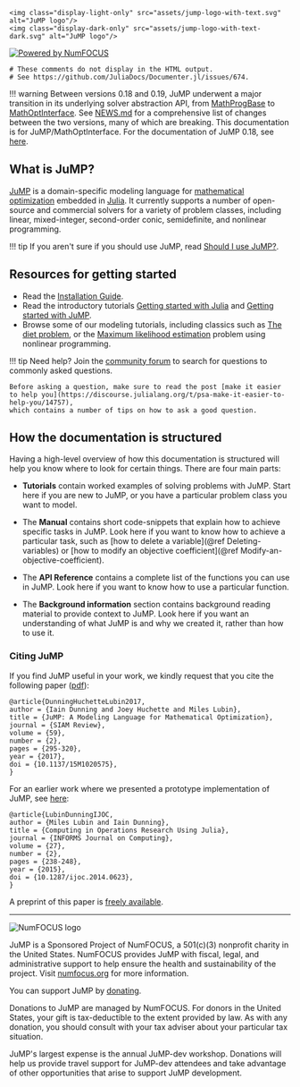 ```@raw html
<img class="display-light-only" src="assets/jump-logo-with-text.svg" alt="JuMP logo"/>
<img class="display-dark-only" src="assets/jump-logo-with-text-dark.svg" alt="JuMP logo"/>
```

[![Powered by NumFOCUS](https://img.shields.io/badge/powered%20by-NumFOCUS-orange.svg?style=flat&colorA=E1523D&colorB=007D8A)](https://numfocus.org)

```@meta
# These comments do not display in the HTML output.
# See https://github.com/JuliaDocs/Documenter.jl/issues/674.
```

!!! warning
    Between versions 0.18 and 0.19, JuMP underwent a major transition in its
    underlying solver abstraction API, from
    [MathProgBase](https://github.com/JuliaOpt/MathProgBase.jl) to
    [MathOptInterface](https://github.com/jump-dev/MathOptInterface.jl).
    See [NEWS.md](https://github.com/jump-dev/JuMP.jl/blob/master/NEWS.md) for
    a comprehensive list of changes between the two versions, many of which
    are breaking. This documentation is for JuMP/MathOptInterface.
    For the documentation of JuMP 0.18, see
    [here](https://jump.dev/JuMP.jl/0.18/).

## What is JuMP?

[JuMP](https://github.com/jump-dev/JuMP.jl) is a domain-specific modeling
language for [mathematical optimization](https://en.wikipedia.org/wiki/Mathematical_optimization)
embedded in [Julia](https://julialang.org/). It currently supports a number of
open-source and commercial solvers for a variety of problem classes, including
linear, mixed-integer, second-order conic, semidefinite, and nonlinear
programming.

!!! tip
    If you aren't sure if you should use JuMP, read [Should I use JuMP?](@ref).

## Resources for getting started

* Read the [Installation Guide](@ref).
* Read the introductory tutorials [Getting started with Julia](@ref) and
  [Getting started with JuMP](@ref).
* Browse some of our modeling tutorials, including classics such as
  [The diet problem](@ref), or the [Maximum likelihood estimation](@ref) problem
  using nonlinear programming.

!!! tip
    Need help? Join the [community forum](https://discourse.julialang.org/c/domain/opt/13)
    to search for questions to commonly asked questions.

    Before asking a question, make sure to read the post [make it easier to help you](https://discourse.julialang.org/t/psa-make-it-easier-to-help-you/14757),
    which contains a number of tips on how to ask a good question.

## How the documentation is structured

Having a high-level overview of how this documentation is structured will help
you know where to look for certain things. There are four main parts:

* **Tutorials** contain worked examples of solving problems with JuMP. Start
  here if you are new to JuMP, or you have a particular problem class you want
  to model.

* The **Manual** contains short code-snippets that explain how to achieve
  specific tasks in JuMP. Look here if you want to know how to achieve a
  particular task, such as [how to delete a variable](@ref Deleting-variables)
  or [how to modify an objective coefficient](@ref Modify-an-objective-coefficient).

* The **API Reference** contains a complete list of the functions you can use in
  JuMP. Look here if you want to know how to use a particular function.

* The **Background information** section contains background reading material to
  provide context to JuMP. Look here if you want an understanding of what JuMP
  is and why we created it, rather than how to use it.

### Citing JuMP

If you find JuMP useful in your work, we kindly request that you cite the
following paper ([pdf](https://mlubin.github.io/pdf/jump-sirev.pdf)):

``` sourceCode
@article{DunningHuchetteLubin2017,
author = {Iain Dunning and Joey Huchette and Miles Lubin},
title = {JuMP: A Modeling Language for Mathematical Optimization},
journal = {SIAM Review},
volume = {59},
number = {2},
pages = {295-320},
year = {2017},
doi = {10.1137/15M1020575},
}
```

For an earlier work where we presented a prototype implementation of JuMP, see
[here](https://dx.doi.org/10.1287/ijoc.2014.0623):

``` sourceCode
@article{LubinDunningIJOC,
author = {Miles Lubin and Iain Dunning},
title = {Computing in Operations Research Using Julia},
journal = {INFORMS Journal on Computing},
volume = {27},
number = {2},
pages = {238-248},
year = {2015},
doi = {10.1287/ijoc.2014.0623},
}
```

A preprint of this paper is [freely available](https://arxiv.org/abs/1312.1431).

---

![NumFOCUS logo](assets/numfocus-logo.png)

JuMP is a Sponsored Project of NumFOCUS, a 501(c)(3) nonprofit charity in the
United States. NumFOCUS provides JuMP with fiscal, legal, and administrative
support to help ensure the health and sustainability of the project. Visit
[numfocus.org](https://numfocus.org) for more information.

You can support JuMP by [donating](https://numfocus.salsalabs.org/donate-to-jump/index.html).

Donations to JuMP are managed by NumFOCUS. For donors in the United States,
your gift is tax-deductible to the extent provided by law. As with any donation,
you should consult with your tax adviser about your particular tax situation.

JuMP's largest expense is the annual JuMP-dev workshop. Donations will help us
provide travel support for JuMP-dev attendees and take advantage of other
opportunities that arise to support JuMP development.
